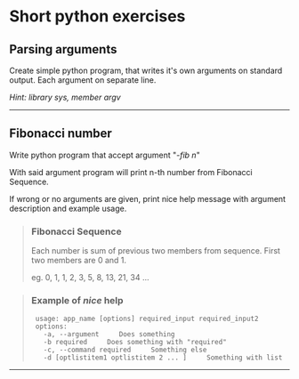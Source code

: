 # Short python exercises

## Parsing arguments
Create simple python program, that writes it's own arguments on standard output. Each argument on separate line.

_Hint: library sys, member argv_ 

---

## Fibonacci number
Write python program that accept argument "*-fib n*"

With said argument program will print n-th number from Fibonacci Sequence.

If wrong or no arguments are given, print nice help message with argument description and example usage.

> ### Fibonacci Sequence
> Each number is sum of previous two members from sequence.
> First two members are 0 and 1.
>
>eg. 0, 1, 1, 2, 3, 5, 8, 13, 21, 34 ...

> ### Example of _nice_ help
>```
>  usage: app_name [options] required_input required_input2
>  options:
>    -a, --argument     Does something
>    -b required     Does something with "required"
>    -c, --command required     Something else
>    -d [optlistitem1 optlistitem 2 ... ]     Something with list
>```
---
